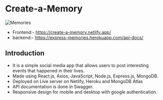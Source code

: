 # Create-a-Memory
 ![Memories](https://i.ibb.co/H7Rk5DZ/xenodochial-tereshkova-011397-netlify-app.png)
 - Frontend:- https://create-a-memory.netlify.app/
 - backend:- https://express-memories.herokuapp.com/api-docs/
## Introduction
 
 - It is a simple social media app that allows users to post interesting events that happened in their lives.
 - Made using React.js, Axios, JavaScript, Node.js, Express.js, MongoDB. 
 - Deployed on Live server on Netlify, Heroku and MongoDB Atlas
 - API documentation is done in Swagger.
 - Responsive design for mobile and desktop with google authentication.


<!-- ![url=https://ibb.co/wy8x5Nt] -->
